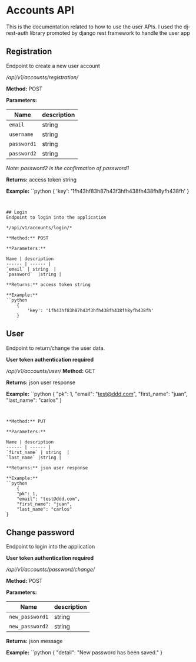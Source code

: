 # Accounts API
This is the documentation related to how to use the user APIs. I used the dj-rest-auth library promoted by django rest framework to handle the user app

## Registration
Endpoint to create a new user account 

*/api/v1/accounts/registration/*

**Method:** POST

**Parameters:**

Name | description 
------ | ------ |
`email` | string  |
`username` |string |
`password1`	|string	|
`password2`	|string	|

*Note: password2 is the confirmation of password1*

**Returns:** access token string

**Example:**
``python
	{
		'key': '1fh43hf83h87h43f3hfh438fh438fh8yfh438fh'
	}
```


## Login
Endpoint to login into the application 

*/api/v1/accounts/login/*

**Method:** POST

**Parameters:**

Name | description 
------ | ------ |
`email` | string  |
`password`	|string	|

**Returns:** access token string

**Example:**
``python
	{
		'key': '1fh43hf83h87h43f3hfh438fh438fh8yfh438fh'
	}
```


## User
Endpoint to return/change the user data.

**User token authentication required**

*/api/v1/accounts/user/*
**Method:** GET

**Returns:** json user response 

**Example:**
``python
	{
    "pk": 1,
    "email": "test@ddd.com",
    "first_name": "juan",
    "last_name": "carlos"
}
```


**Method:** PUT

**Parameters:**

Name | description 
------ | ------ |
`first_name` | string  |
`last_name`	|string	|

**Returns:** json user response 

**Example:**
``python
	{
    "pk": 1,
    "email": "test@ddd.com",
    "first_name": "juan",
    "last_name": "carlos"
}
```


## Change password
Endpoint to login into the application 

**User token authentication required**

*/api/v1/accounts/password/change/*

**Method:** POST

**Parameters:**

Name | description 
------ | ------ |
`new_password1` | string  |
`new_password2`	|string	|

**Returns:** json message

**Example:**
``python
	{
    	"detail": "New password has been saved."
	}
```
